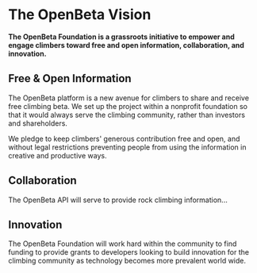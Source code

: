 # The OpenBeta Vision

**The OpenBeta Foundation is a grassroots initiative to empower and engage climbers toward free and open information, collaboration, and innovation.**

## Free & Open Information

The OpenBeta platform is a new avenue for climbers to share and receive free climbing beta. We set up the project within a nonprofit foundation so that it would always serve the climbing community, rather than investors and shareholders.

We pledge to keep climbers' generous contribution free and open, and without legal restrictions preventing people from using the information in creative and productive ways.

## Collaboration

The OpenBeta API will serve to provide rock climbing information...

## Innovation

The OpenBeta Foundation will work hard within the community to find funding to provide grants to developers looking to build innovation for the climbing community as technology becomes more prevalent world wide.